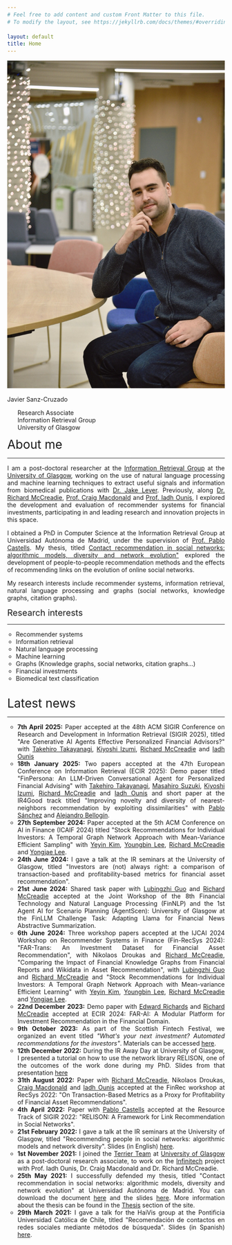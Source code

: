 ```yaml
---
# Feel free to add content and custom Front Matter to this file.
# To modify the layout, see https://jekyllrb.com/docs/themes/#overriding-theme-defaults

layout: default
title: Home
---
```


<div class="publications-div">
	<div class="about" >
		<div id="intro-photo" style="position:relative">
		<img style="width: inherit;" src="/assets/img/full-photo-4.png"/>
		<div class="intro-photo-text">
			<p id="intro-photo-text-title">Javier Sanz-Cruzado</p>
			<ul class="descr">
				<li style="list-style-type: none;">Research Associate</li>
				<li style="list-style-type: none;">Information Retrieval Group</li>
				<li style="list-style-type: none;">University of Glasgow</li>
			</ul>
		</div>
		</div>
		<div class="mainhr">
			<div style="font-size:28px">About me</div>
			<hr>
			<div style="text-align: justify">
				<p>I am a post-doctoral researcher at the <a href="https://www.gla.ac.uk/schools/computing/research/researchsections/ida-section/informationretrieval/">Information Retrieval Group</a> at the <a href="https://www.gla.ac.uk">University of Glasgow</a>, working on the use of natural language processing and machine learning techniques to extract useful signals and information from biomedical publications with <a href="https://jakelever.github.io/">Dr. Jake Lever</a>. Previously, along <a href="https://www.dcs.gla.ac.uk/~richardm/Home/">Dr. Richard McCreadie</a>, <a href="https://www.dcs.gla.ac.uk/~craigm/">Prof. Craig Macdonald</a> and <a href="https://www.gla.ac.uk/schools/computing/staff/iadhounis/">Prof. Iadh Ounis</a>, I explored the development and evaluation of recommender systems for financial investments, participating in and leading research and innovation projects in this space.</p>
				<p>I obtained a PhD in Computer Science at the Information Retrieval Group at Universidad Autónoma de Madrid, under the supervision of <a href="https://castells.github.io">Prof. Pablo Castells</a>. My thesis, titled <a href="https://javiersanzcruza.github.io/thesis">Contact recommendation in social networks: algorithmic models, diversity and network evolution"</a> explored the development of people-to-people recommendation methods and the effects of recommending links on the evolution of online social networks.</p>
				<p>My research interests include recommender systems, information retrieval, natural language processing and graphs (social networks, knowledge graphs, citation graphs).</p>
			</div>
			<div style="font-size: 20px">Research interests</div>
			<hr>
			<div>
				<ul style="padding-left: 20px">
					<li style="list-style-type: circle;">Recommender systems</li>
					<li style="list-style-type: circle;">Information retrieval</li>
					<li style="list-style-type: circle;">Natural language processing</li>
					<li style="list-style-type: circle;">Machine learning</li>
					<li style="list-style-type: circle;">Graphs (Knowledge graphs, social networks, citation graphs...)</li>
					<li style="list-style-type: circle;">Financial investments</li>
					<li style="list-style-type: circle;">Biomedical text classification</li>
				</ul>
			</div>
		</div>
		<div>
	</div>
</div>

<div class="publications-div news-div">
	<div style="align: left; font-size:28px; margin-top: 32px">Latest news</div>
	<hr class="solid">
	<ul>
		<li style="text-align: justify; list-style-type: circle"><b>7th April 2025:</b> Paper accepted at the 48th ACM SIGIR Conference on Research and Development in Information Retrieval (SIGIR 2025), titled "Are Generative AI Agents Effective Personalized Financial Advisors?" with <a href="https://sites.google.com/view/ttsamurai/home">Takehiro Takayanagi</a>, <a href="https://www.sys.t.u-tokyo.ac.jp/en/memberpage/172">Kiyoshi Izumi</a>, <a href="http://dcs.gla.ac.uk/~richardm/Home/">Richard McCreadie</a> and <a href="http://www.dcs.gla.ac.uk/~ounis/">Iadh Ounis</a></li>
		<li style="text-align: justify; list-style-type: circle"><b>18th January 2025:</b> Two papers accepted at the 47th European Conference on Information Retrieval (ECIR 2025): Demo paper titled "FinPersona: An LLM-Driven Conversational Agent for Personalized Financial Advising" with <a href="https://sites.google.com/view/ttsamurai/home">Takehiro Takayanagi</a>, <a href="https://msuzuki.me/">Masahiro Suzuki</a>, <a href="https://www.sys.t.u-tokyo.ac.jp/en/memberpage/172">Kiyoshi Izumi</a>, <a href="http://dcs.gla.ac.uk/~richardm/Home/">Richard McCreadie</a> and <a href="http://www.dcs.gla.ac.uk/~ounis/">Iadh Ounis</a> and short paper at the IR4Good track titled "Improving novelty and diversity of nearest-neighbors recommendation by exploiting dissimilarities" with <a href="https://pablosanchezp.github.io/">Pablo Sánchez</a> and <a href="https://abellogin.github.io/">Alejandro Bellogín</a>.</li>
		<li style="text-align: justify; list-style-type: circle"><b>27th September 2024:</b> Paper accepted at the 5th ACM Conference on AI in Finance (ICAIF 2024) titled "Stock Recommendations for Individual Investors: A Temporal Graph Network Approach with Mean-Variance Efficient Sampling" with <a href="https://unist-felab.notion.site/Yejin-Kim-04a82e295b0f4452b50b18f8cba73cad">Yeyin Kim</a>, <a href="https://unist-felab.notion.site/Youngbin-Lee-339841e341f840d8808478df95e5dd97">Youngbin Lee</a>, <a href="http://dcs.gla.ac.uk/~richardm/Home/">Richard McCreadie</a> and <a href="https://unist-felab.notion.site/Yongjae-Lee-Ph-D-f43bbcebc05a4697b56b42db61e3e221">Yongjae Lee</a>.</li>
		<li style="text-align: justify; list-style-type: circle"><b>24th June 2024:</b> I gave a talk at the IR seminars at the University of Glasgow, titled "Investors are (not) always right: a comparison of transaction-based and profitability-based metrics for financial asset recommendation".</li>
		<li style="text-align: justify; list-style-type: circle"><b>21st June 2024:</b> Shared task paper with <a href="https://www.gla.ac.uk/pgrs/lubingzhiguo/">Lubingzhi Guo</a> and <a href="http://dcs.gla.ac.uk/~richardm/Home/">Richard McCreadie</a> accepted at the Joint Workshop of the 8th Financial Technology and Natural Language Processing (FinNLP) and the 1st Agent AI for Scenario Planning (AgentScen): University of Glasgow at the FinLLM Challenge Task: Adapting Llama for Financial News Abstractive Summarization.</li>
		<li style="text-align: justify; list-style-type: circle"><b>6th June 2024:</b> Three workshop papers accepted at the IJCAI 2024 Workshop on Recommender Systems in Finance (Fin-RecSys 2024): "FAR-Trans: An Investment Dataset for Financial Asset Recommendation", with Nikolaos Droukas and <a href="http://dcs.gla.ac.uk/~richardm/Home/">Richard McCreadie</a>, "Comparing the Impact of Financial Knowledge Graphs from Financial Reports and Wikidata in Asset Recommendation", with <a href="https://www.gla.ac.uk/pgrs/lubingzhiguo/">Lubingzhi Guo</a> and <a href="http://dcs.gla.ac.uk/~richardm/Home/">Richard McCreadie</a> and "Stock Recommendations for Individual Investors: A Temporal Graph Network Approach with Mean-variance Efficient Learning" with <a href="https://unist-felab.notion.site/Yejin-Kim-04a82e295b0f4452b50b18f8cba73cad">Yeyin Kim</a>, <a href="https://unist-felab.notion.site/Youngbin-Lee-339841e341f840d8808478df95e5dd97">Youngbin Lee</a>, <a href="http://dcs.gla.ac.uk/~richardm/Home/">Richard McCreadie</a> and <a href="https://unist-felab.notion.site/Yongjae-Lee-Ph-D-f43bbcebc05a4697b56b42db61e3e221">Yongjae Lee</a>.</li>
		<li style="text-align: justify; list-style-type: circle"><b>22nd December 2023:</b> Demo paper with <a href="https://www.gla.ac.uk/schools/computing/staff/edwardrichards/">Edward Richards</a> and <a href="http://dcs.gla.ac.uk/~richardm/Home/">Richard McCreadie</a> accepted  at ECIR 2024: FAR-AI: A Modular Platform for Investment Recommendation in the Financial Domain.</li>
		<li style="text-align: justify; list-style-type: circle"><b>9th October 2023:</b> As part of the Scottish Fintech Festival, we organized an event titled <i>"What's your next investment? Automated recommendations for the investors"</i>. Materials can be accessed <a href="https://javiersanzcruza.github.io/farai-workshop">here</a>.</li>
		<li style="text-align: justify; list-style-type: circle"><b>12th December 2022:</b> During the IR Away Day at University of Glasgow, I presented a tutorial on how to use the network library RELISON, one of the outcomes of the work done during my PhD. Slides from that presentation <a href="/assets/slides/relison.pdf">here</a>  </li>
		<li style="text-align: justify; list-style-type: circle"><b>31th August 2022:</b> Paper with <a href="http://dcs.gla.ac.uk/~richardm/Home/">Richard McCreadie</a>, Nikolaos Droukas, <a href="http://www.dcs.gla.ac.uk/~craigm/">Craig Macdonald</a> and <a href="http://www.dcs.gla.ac.uk/~ounis/">Iadh Ounis</a> accepted at the FinRec workshop at RecSys 2022: "On Transaction-Based Metrics as a Proxy for Profitability of Financial Asset Recommendations".</li>
		<li style="text-align: justify; list-style-type: circle"><b>4th April 2022:</b> Paper with <a href="https://castells.github.io/">Pablo Castells</a> accepted at the Resource Track of SIGIR 2022: "RELISON: A Framework for Link Recommendation in Social Networks".</li>
		<li style="text-align: justify; list-style-type: circle"><b>21st February 2022:</b> I gave a talk at the IR seminars at the University of Glasgow, titled "Recommending people in social networks: algorithmic models and network diversity". Slides (in English) <a href="/assets/slides/ir-seminar-glasgow-february-2022.pdf">here</a>.</li>
		<li style="text-align: justify; list-style-type: circle"><b>1st November 2021:</b> I joined the <a href="http://terrierteam.dcs.gla.ac.uk/index.html">Terrier Team</a> at <a href="https://www.gla.ac.uk">University of Glasgow</a> as a post-doctoral research associate, to work on the <a href="https://www.infinitech-h2020.eu/">Infinitech</a> project with Prof. Iadh Ounis, Dr. Craig Macdonald and Dr. Richard McCreadie.</li>
		<li style="text-align: justify; list-style-type: circle"><b>25th May 2021:</b> I successfully defended my thesis, titled "Contact recommendation in social networks: algorithmic models, diversity and network evolution" at Universidad Autónoma de Madrid. You can download the document <a href="https://javiersanzcruza.github.io/jsanzcruzado-phdthesis.pdf">here</a> and the slides <a href="https://javiersanzcruza.github.io/thesis-slides.pdf">here</a>. More information about the thesis can be found in the <a href="/thesis">Thesis</a> section of the site.</li>
		<li style="text-align: justify; list-style-type: circle"><b>29th March 2021:</b> I gave a talk for the HaiVis group at the Pontificia Universidad Católica de Chile, titled "Recomendación de contactos en redes sociales mediante métodos de búsqueda". Slides (in Spanish) <a href="/assets/slides/haivis-puc-chile-marzo-2021.pdf">here</a>.</li>
	</ul>
</div>
